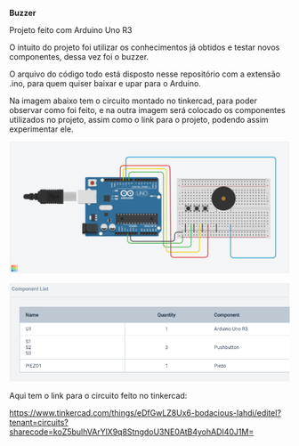 **Buzzer**

Projeto feito com Arduino Uno R3

O intuito do projeto foi utilizar os conhecimentos já obtidos e testar novos componentes, dessa vez foi o buzzer.

O arquivo do código todo está disposto nesse repositório com a extensão .ino, para quem quiser baixar e upar para o Arduino.

Na imagem abaixo tem o circuito montado no tinkercad, para poder observar como foi feito, e na outra imagem será colocado os componentes utilizados no projeto, assim como o link para o projeto, podendo assim experimentar ele.

![Circuito Screenshot](https://github.com/SquirrelArteeDesign/Buzzer/blob/master/images/Circuito_buzzer.png)

![Componenetes Screenshot](https://github.com/SquirrelArteeDesign/Buzzer/blob/master/images/Componentes.png)

Aqui tem o link para o circuito feito no tinkercad:

https://www.tinkercad.com/things/eDfGwLZ8Ux6-bodacious-lahdi/editel?tenant=circuits?sharecode=koZ5bulhVArYlX9q8StngdoU3NE0AtB4yohADI40J1M=

